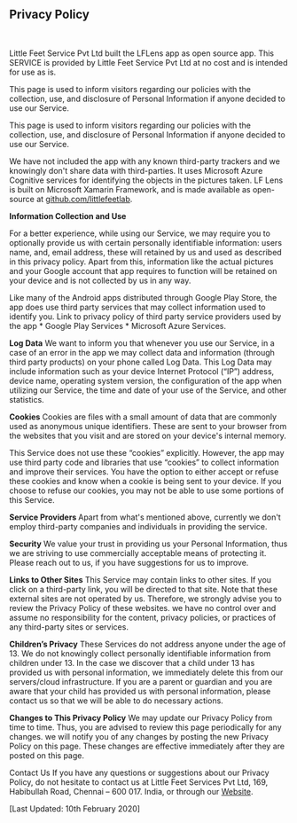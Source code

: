 <h2>Privacy Policy</h2><br/>
                <p>
                    Little Feet Service Pvt Ltd built the LFLens app as open source app. This SERVICE is provided by Little Feet Service Pvt Ltd at no cost and is intended for use as is.
                </p>
                <p>
                    This page is used to inform visitors regarding our policies with the collection, use, and disclosure of Personal Information if anyone decided to use our Service.
                </p>
                <p>
                    This page is used to inform visitors regarding our policies with the collection, use, and disclosure of Personal Information if anyone decided to use our Service.
                </p>
                <p>We have not included the app with any known third-party trackers and we knowingly don't share data with third-parties. It uses Microsoft Azure Cognitive services for identifying the objects in the pictures taken. LF Lens is built on Microsoft Xamarin Framework, and is made available as open-source at <a href="https://github.com/littlefeetlab/">github.com/littlefeetlab</a>.</p>

             
<b> Information Collection and Use</b>
                   <p>    For a better experience, while using our Service, we may require you to optionally provide us with certain personally identifiable information: users name, and, email address, these will retained by us and used as described in this privacy policy. Apart from this, information like the actual pictures and your Google account that app requires to function will be retained on your device and is not collected by us in any way.<p>
                <p>Like many of the Android apps distributed through Google Play Store, the app does use third party services that may collect information used to identify you. Link to privacy policy of third party service providers used by the app * Google Play Services * Microsoft Azure Services.</p>
                <p>
                    <b>Log Data</b>
                    We want to inform you that whenever you use our Service, in a case of an error in the app we may collect data and information (through third party products) on your phone called Log Data. This Log Data may include information such as your device Internet Protocol (“IP”) address, device name, operating system version, the configuration of the app when utilizing our Service, the time and date of your use of the Service, and other statistics.
                </p>
 <p>
                <b>Cookies</b>
                   Cookies are files with a small amount of data that are commonly used as anonymous unique identifiers. These are sent to your browser from the websites that you visit and are stored on your device's internal memory.</p>
                <p>
                    This Service does not use these “cookies” explicitly. However, the app may use third party code and libraries that use “cookies” to collect information and improve their services. You have the option to either accept or refuse these cookies and know when a cookie is being sent to your device. If you choose to refuse our cookies, you may not be able to use some portions of this Service.
                </p>
                <p><b>Service Providers </b>Apart from what's mentioned above, currently we don't employ third-party companies and individuals in providing the service.</p>
                <p><b>Security</b> We value your trust in providing us your Personal Information, thus we are striving to use commercially acceptable means of protecting it. Please reach out to us, if you have suggestions for us to improve.</p>
                <p><b>Links to Other Sites</b> This Service may contain links to other sites. If you click on a third-party link, you will be directed to that site. Note that these external sites are not operated by us. Therefore, we strongly advise you to review the Privacy Policy of these websites. we have no control over and assume no responsibility for the content, privacy policies, or practices of any third-party sites or services.</p>
                <p> 
                    <b>Children’s Privacy</b>
                   These Services do not address anyone under the age of 13. We do not knowingly collect personally identifiable information from children under 13. In the case we discover that a child under 13 has provided us with personal information, we immediately delete this from our servers/cloud infrastructure. If you are a parent or guardian and you are aware that your child has provided us with personal information, please contact us so that we will be able to do necessary actions.
                </p>
                <p><b>Changes to This Privacy Policy</b> We may update our Privacy Policy from time to time. Thus, you are advised to review this page periodically for any changes. we will notify you of any changes by posting the new Privacy Policy on this page. These changes are effective immediately after they are posted on this page.</p>
                <p>
                    Contact Us If you have any questions or suggestions about our Privacy Policy, do not hesitate to contact us at Little Feet Services Pvt Ltd, 169, Habibullah Road, Chennai – 600 017. India, or through our <a href="https://littlefeetservices.com/" target ="_blank">Website</a>.
                </p>
                <p>
                    [Last Updated: 10th February 2020]
                </p>

           
